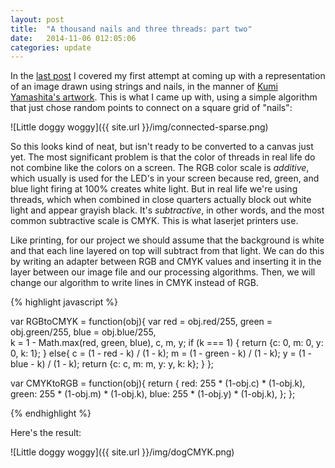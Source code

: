 ```yaml
---
layout: post
title:  "A thousand nails and three threads: part two"
date:   2014-11-06 012:05:06
categories: update
---
```


In the [last post](http://rewonc.github.io/update/2014/11/03/A-thousand-nails-and-three-threads.html) I covered my first attempt at coming up with a representation of an image drawn using strings and nails, in the manner of [Kumi Yamashita's artwork](http://www.kumiyamashita.com/constellation/). This is what I came up with, using a simple algorithm that just chose random points to connect on a square grid of "nails":

![Little doggy woggy]({{ site.url }}/img/connected-sparse.png)

So this looks kind of neat, but isn't ready to be converted to a canvas just yet. The most significant problem is that the color of threads in real life do not combine like the colors on a screen. The RGB color scale is _additive_, which usually is used for the LED's in your screen because red, green, and blue light firing at 100% creates white light. But in real life we're using threads, which when combined in close quarters actually block out white light and appear grayish black. It's _subtractive_, in other words, and the most common subtractive scale is CMYK. This is what laserjet printers use. 

Like printing, for our project we should assume that the background is white and that each line layered on top will subtract from that light. We can do this by writing an adapter between RGB and CMYK values and inserting it in the layer between our image file and our processing algorithms. Then, we will change our algorithm to write lines in CMYK instead of RGB. 

{% highlight javascript %}

var RGBtoCMYK = function(obj){
  var red = obj.red/255,
    green = obj.green/255,
     blue = obj.blue/255,  
        k = 1 - Math.max(red, green, blue),
        c, m, y;
  if (k === 1) {
    return {c: 0, m: 0, y: 0, k: 1};
  } else{
    c = (1 - red - k) / (1 - k);
    m = (1 - green - k) / (1 - k);
    y = (1 - blue - k) / (1 - k);
    return {c: c, m: m, y: y, k: k};
  }
};

var CMYKtoRGB = function(obj){
  return {
    red: 255 * (1-obj.c) * (1-obj.k),
    green: 255 * (1-obj.m) * (1-obj.k),
    blue: 255 * (1-obj.y) * (1-obj.k),
  };
};

{% endhighlight %}

Here's the result:

![Little doggy woggy]({{ site.url }}/img/dogCMYK.png)

